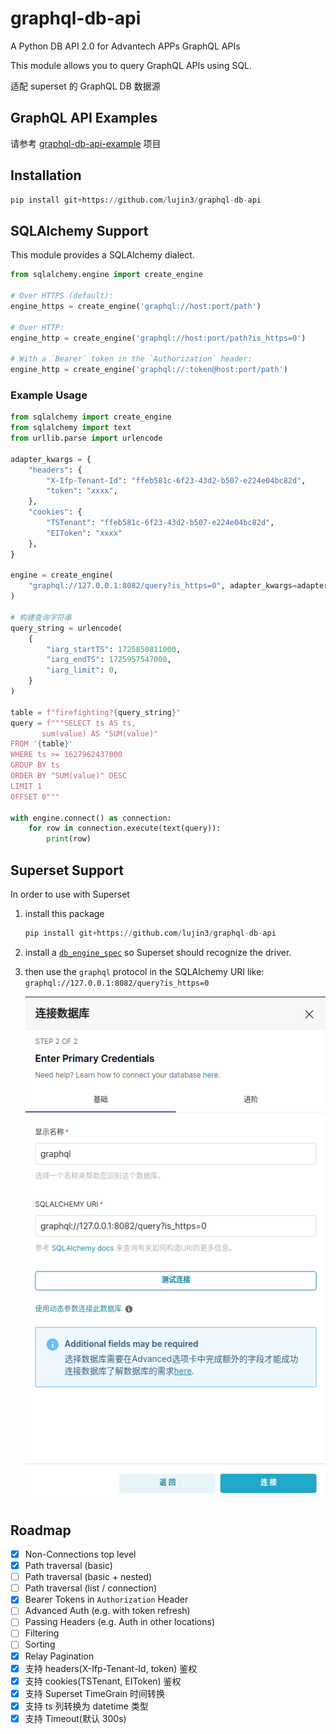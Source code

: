 # graphql-db-api

A Python DB API 2.0 for Advantech APPs GraphQL APIs

This module allows you to query GraphQL APIs using SQL.

适配 superset 的 GraphQL DB 数据源

## GraphQL API Examples  

请参考 [graphql-db-api-example](https://github.com/lujin3/graphql-db-api-example) 项目

## Installation

```python
pip install git+https://github.com/lujin3/graphql-db-api
```

## SQLAlchemy Support

This module provides a SQLAlchemy dialect.

```python
from sqlalchemy.engine import create_engine

# Over HTTPS (default):
engine_https = create_engine('graphql://host:port/path')

# Over HTTP:
engine_http = create_engine('graphql://host:port/path?is_https=0')

# With a `Bearer` token in the `Authorization` header:
engine_http = create_engine('graphql://:token@host:port/path')
```

### Example Usage

```python
from sqlalchemy import create_engine
from sqlalchemy import text
from urllib.parse import urlencode

adapter_kwargs = {
    "headers": {
        "X-Ifp-Tenant-Id": "ffeb581c-6f23-43d2-b507-e224e04bc82d",
        "token": "xxxx",
    },
    "cookies": {
        "TSTenant": "ffeb581c-6f23-43d2-b507-e224e04bc82d",
        "EIToken": "xxxx"
    },
}

engine = create_engine(
    "graphql://127.0.0.1:8082/query?is_https=0", adapter_kwargs=adapter_kwargs
)

# 构建查询字符串
query_string = urlencode(
    {
        "iarg_startTS": 1725850811000,
        "iarg_endTS": 1725957547000,
        "iarg_limit": 0,
    }
)

table = f"firefighting?{query_string}"
query = f"""SELECT ts AS ts,
       sum(value) AS "SUM(value)"
FROM '{table}'
WHERE ts >= 1627962437000
GROUP BY ts
ORDER BY "SUM(value)" DESC
LIMIT 1
OFFSET 0"""

with engine.connect() as connection:
    for row in connection.execute(text(query)):
        print(row)

```

## Superset Support

In order to use with Superset

1. install this package  

    ```python
    pip install git+https://github.com/lujin3/graphql-db-api
    ```  

2. install a [`db_engine_spec`](https://github.com/lujin3/graphql-db-api/blob/main/graphqldb/db_engine_specs.py) so Superset should recognize the driver.

3. then use the `graphql` protocol in the SQLAlchemy URI like: `graphql://127.0.0.1:8082/query?is_https=0`  

    ![asuperset-SQLAlchemya](./superset-SQLAlchemy.png)

## Roadmap

- [x] Non-Connections top level
- [x] Path traversal (basic)
- [ ] Path traversal (basic + nested)
- [ ] Path traversal (list / connection)
- [x] Bearer Tokens in `Authorization` Header
- [ ] Advanced Auth (e.g. with token refresh)
- [ ] Passing Headers (e.g. Auth in other locations)
- [ ] Filtering
- [ ] Sorting
- [x] Relay Pagination
- [x] 支持 headers(X-Ifp-Tenant-Id, token) 鉴权
- [x] 支持 cookies(TSTenant, EIToken) 鉴权
- [x] 支持 Superset TimeGrain 时间转换
- [x] 支持 ts 列转换为 datetime 类型
- [x] 支持 Timeout(默认 300s)
